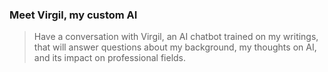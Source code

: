 ### Meet Virgil, my custom AI

> Have a conversation with Virgil, an AI chatbot trained on my writings, that will answer questions about my background, 
my thoughts on AI, and its impact on professional fields.